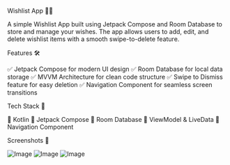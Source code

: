 Wishlist App 🎯📜

A simple Wishlist App built using Jetpack Compose and Room Database to store and manage your wishes. The app allows users to add, edit, and delete wishlist items with a smooth swipe-to-delete feature.

Features 🛠️

✅ Jetpack Compose for modern UI design
✅ Room Database for local data storage
✅ MVVM Architecture for clean code structure
✅ Swipe to Dismiss feature for easy deletion
✅ Navigation Component for seamless screen transitions

Tech Stack 🚀

🔹 Kotlin
🔹 Jetpack Compose
🔹 Room Database
🔹 ViewModel & LiveData
🔹 Navigation Component

Screenshots 📸

![Image](https://github.com/user-attachments/assets/2e0e91c1-7fc5-4a10-9a9f-e06e86e86663)
![Image](https://github.com/user-attachments/assets/ede7d4fe-9af2-4cf5-a409-7a9203978477)
![Image](https://github.com/user-attachments/assets/d41d1793-eb53-402c-9e91-5d9c4d116a46)
